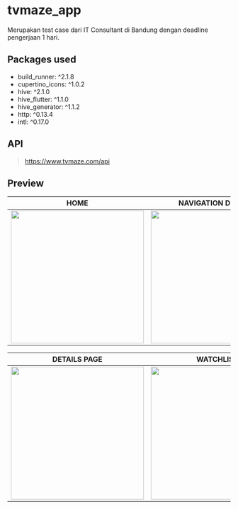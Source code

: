 # tvmaze_app

Merupakan test case dari IT Consultant di Bandung dengan deadline pengerjaan 1 hari.

## Packages used
- build_runner: ^2.1.8
- cupertino_icons: ^1.0.2
- hive: ^2.1.0
- hive_flutter: ^1.1.0
- hive_generator: ^1.1.2
- http: ^0.13.4
- intl: ^0.17.0

## API
> https://www.tvmaze.com/api

## Preview

|HOME|NAVIGATION DRAWER|SEARCH|
|------------|-------------|-------------|
| <img src="https://user-images.githubusercontent.com/45925242/160620525-3be553b4-f511-4fa6-94cc-00a24bc9922b.jpg" width="300"> | <img src="https://user-images.githubusercontent.com/45925242/160620537-01a3a7d8-eade-4b01-918d-9be8d1527dd1.jpg" width="300"> | <img src="https://user-images.githubusercontent.com/45925242/160620874-76a9f621-ed6d-4b32-81d1-098fb31d593c.jpg" width="300"> |

|DETAILS PAGE|WATCHLIST|SHOW LIST|
|------------|-------------|-------------|
| <img src="https://user-images.githubusercontent.com/45925242/160620886-c220a062-d340-411f-8c82-9e1e85a06313.jpg" width="300"> | <img src="https://user-images.githubusercontent.com/45925242/160620889-3a0aacbf-0b3e-4834-8dde-799394107852.jpg" width="300"> |<img src="https://user-images.githubusercontent.com/45925242/160620891-79ace3f2-3c96-4c5c-b1bf-08a0ec71e722.jpg" width="300"> |
